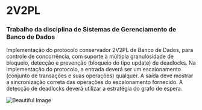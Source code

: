 # 2V2PL

### Trabalho da disciplina de Sistemas de Gerenciamento de Banco de Dados
Implementação do protocolo conservador 2V2PL de Banco de Dados, para controle de concorrência, com suporte à múltipla granulosidade de bloqueio, detecção e prevenção (bloqueio do tipo update) de deadlocks. Na implementação do protocolo, a entrada deverá ser um escalonamento (conjunto de transações e suas operações) qualquer. A saída deve mostrar a sincronização correta das operações do escalonamento fornecido. A detecção de deadlocks deverá utilizar a estratégia do grafo de espera.

![Beautiful Image](https://images.pexels.com/photos/417074/pexels-photo-417074.jpeg)
